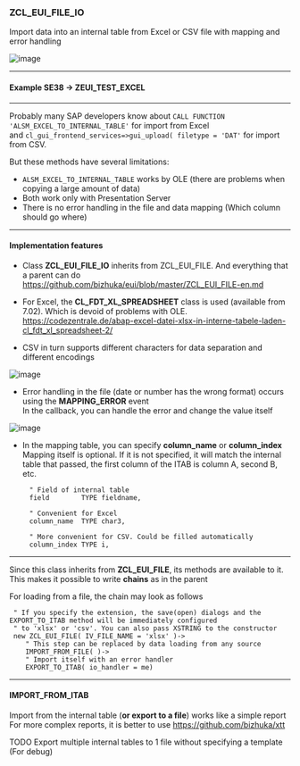 ### ZCL_EUI_FILE_IO

Import data into an internal table from Excel or CSV file with mapping and error handling

![image](https://user-images.githubusercontent.com/36256417/80778543-34703680-8b82-11ea-9f7a-21a4b7cd6acd.png)

***

#### Example SE38 -> ZEUI_TEST_EXCEL

---

Probably many SAP developers know about `CALL FUNCTION 'ALSM_EXCEL_TO_INTERNAL_TABLE'` for import from Excel<br/>
and `cl_gui_frontend_services=>gui_upload( filetype = 'DAT'` for import from CSV.

But these methods have several limitations:
* `ALSM_EXCEL_TO_INTERNAL_TABLE` works by OLE (there are problems when copying a large amount of data)
* Both work only with Presentation Server
* There is no error handling in the file and data mapping (Which column should go where) 

---

#### Implementation features

* Class **ZCL_EUI_FILE_IO** inherits from ZCL_EUI_FILE. And everything that a parent can do<br/>
https://github.com/bizhuka/eui/blob/master/ZCL_EUI_FILE-en.md

* For Excel, the **CL_FDT_XL_SPREADSHEET** class is used (available from 7.02). Which is devoid of problems with OLE.
https://codezentrale.de/abap-excel-datei-xlsx-in-interne-tabele-laden-cl_fdt_xl_spreadsheet-2/

* CSV in turn supports different characters for data separation and different encodings

![image](https://user-images.githubusercontent.com/36256417/80709060-195fe100-8b06-11ea-8405-aa0a83c93a94.png)

* Error handling in the file (date or number has the wrong format) occurs using the **MAPPING_ERROR** event<br/>
In the callback, you can handle the error and change the value itself

![image](https://user-images.githubusercontent.com/36256417/80709353-9723ec80-8b06-11ea-9b20-ff9fce0fe3a7.png)

* In the mapping table, you can specify **column_name** or **column_index**<br/>
Mapping itself is optional. If it is not specified, it will match the internal table that passed, the first column of the ITAB is column A, second B, etc. 

```abap
     " Field of internal table
     field        TYPE fieldname,

     " Convenient for Excel
     column_name  TYPE char3,

     " More convenient for CSV. Could be filled automatically
     column_index TYPE i,
```

---

Since this class inherits from **ZCL_EUI_FILE**, its methods are available to it.<br/>
This makes it possible to write **chains** as in the parent

For loading from a file, the chain may look as follows
```abap
 " If you specify the extension, the save(open) dialogs and the EXPORT_TO_ITAB method will be immediately configured
 " to 'xlsx' or 'csv'. You can also pass XSTRING to the constructor
 new ZCL_EUI_FILE( IV_FILE_NAME = 'xlsx' )->
    " This step can be replaced by data loading from any source
    IMPORT_FROM_FILE( )->
    " Import itself with an error handler
    EXPORT_TO_ITAB( io_handler = me)
```

---

#### IMPORT_FROM_ITAB
Import from the internal table (**or export to a file**) works like a simple report<br/>
For more complex reports, it is better to use https://github.com/bizhuka/xtt

TODO Export multiple internal tables to 1 file without specifying a template (For debug)